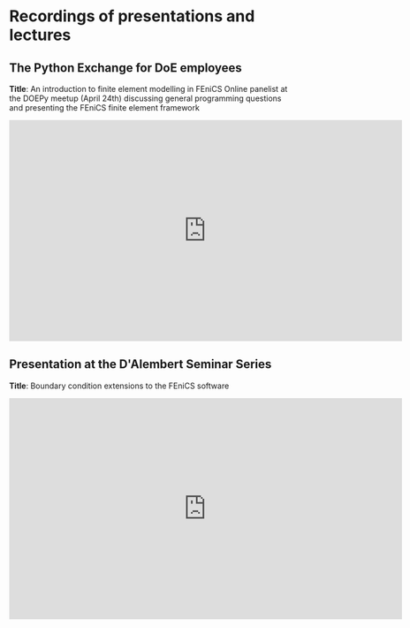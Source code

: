 # Recordings of presentations and lectures

##  <a name="DoEPy"></a>The Python Exchange for DoE employees

**Title**: An introduction to finite element modelling in FEniCS
Online panelist at the DOEPy meetup (April 24th) discussing general programming questions and presenting the FEniCS finite element framework
<iframe width="711" height="400" src="https://www.youtube.com/embed/cRRlPPLN8ps?si=meCLbphLv3l4WdBu" title="DoEPy-presentation" frameborder="0" allow="accelerometer; autoplay; clipboard-write; encrypted-media; gyroscope; picture-in-picture; web-share" referrerpolicy="strict-origin-when-cross-origin" allowfullscreen></iframe>


##  <a name="DAlembert"></a> Presentation at the D'Alembert Seminar Series

**Title**: Boundary condition extensions to the FEniCS software

<iframe width="711" height="400" src="https://www.youtube.com/embed/4LSWOdyiGH8?si=VHTr9jdcV8pZjAEM" title="D'Alembert-presentation" frameborder="0" allow="accelerometer; autoplay; clipboard-write; encrypted-media; gyroscope; picture-in-picture; web-share" referrerpolicy="strict-origin-when-cross-origin" allowfullscreen></iframe>